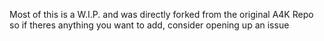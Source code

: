 Most of this is a W.I.P. and was directly forked from the original A4K Repo so if theres anything you want to add, consider opening up an issue
